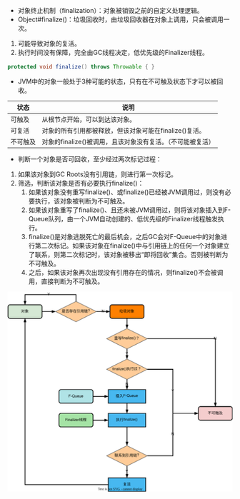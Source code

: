 - 对象终止机制（finalization）：对象被销毁之前的自定义处理逻辑。
- Object\#finalize()：垃圾回收时，由垃圾回收器在对象上调用，只会被调用一次。

1. 可能导致对象的复活。
2. 执行时间没有保障，完全由GC线程决定，低优先级的Finalizer线程。

```java
protected void finalize() throws Throwable { }
```

- JVM中的对象一般处于3种可能的状态，只有在不可触及状态下才可以被回收。

| 状态     | 说明                                                       |
| -------- | ---------------------------------------------------------- |
| 可触及   | 从根节点开始，可以到达该对象。                             |
| 可复活   | 对象的所有引用都被释放，但该对象可能在finalize()复活。     |
| 不可触及 | 对象的finalize()被调用，且该对象没有复活。（不可能被复活） |

- 判断一个对象是否可回收，至少经过两次标记过程：

1. 如果该对象到GC Roots没有引用链，则进行第一次标记。
2. 筛选，判断该对象是否有必要执行finalize()：
   1. 如果该对象没有重写finalize()、或finalize()已经被JVM调用过，则没有必要执行，该对象被判断为不可触及。
   2. 如果该对象重写了finalize()、且还未被JVM调用过，则将该对象插入到F\-Queue队列，由一个JVM自动创建的、低优先级的Finalizer线程触发执行。
   3. finalize()是对象逃脱死亡的最后机会，之后GC会对F\-Queue中的对象进行第二次标记。如果该对象在finalize()中与引用链上的任何一个对象建立了联系，则第二次标记时，该对象被移出“即将回收”集合。否则被判断为不可触及。
   4. 之后，如果该对象再次出现没有引用存在的情况，则finalize()不会被调用，直接判断为不可触及。

<img src="../../pictures/JVM-finalize执行判断.svg" width="600"/> 